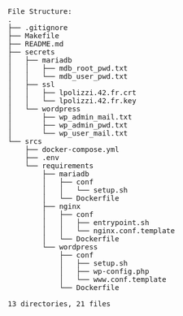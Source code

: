 <pre lang="markdown">
File Structure:
.
├── .gitignore
├── Makefile
├── README.md
├── secrets
│   ├── mariadb
│   │   ├── mdb_root_pwd.txt
│   │   └── mdb_user_pwd.txt
│   ├── ssl
│   │   ├── lpolizzi.42.fr.crt
│   │   └── lpolizzi.42.fr.key
│   └── wordpress
│       ├── wp_admin_mail.txt
│       ├── wp_admin_pwd.txt
│       └── wp_user_mail.txt
└── srcs
    ├── docker-compose.yml
    ├── .env
    └── requirements
        ├── mariadb
        │   ├── conf
        │   │   └── setup.sh
        │   └── Dockerfile
        ├── nginx
        │   ├── conf
        │   │   ├── entrypoint.sh
        │   │   └── nginx.conf.template
        │   └── Dockerfile
        └── wordpress
            ├── conf
            │   ├── setup.sh
            │   ├── wp-config.php
            │   └── www.conf.template
            └── Dockerfile

13 directories, 21 files
</pre>
